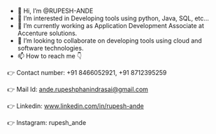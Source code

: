 - 👋 Hi, I’m @RUPESH-ANDE
- 👀 I’m interested in Developing tools using python, Java, SQL, etc...
- 🌱 I’m currently working as Application Development Associate at Accenture solutions.
- 💞️ I’m looking to collaborate on developing tools using cloud and software technologies.
- 📫 How to reach me 👇

👉 Contact number: +91 8466052921, +91 8712395259

👉 Mail Id: ande.rupeshphanindrasai@gmail.com

👉 Linkedin: www.linkedin.com/in/rupesh-ande

👉 Instagram: rupesh_ande

<!---
RUPESH-ANDE/RUPESH-ANDE is a ✨ special ✨ repository because its `README.md` (this file) appears on your GitHub profile.
You can click the Preview link to take a look at your changes.
--->

